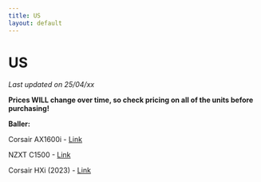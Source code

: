 ```yaml
---
title: US
layout: default
---
```


# US

*Last updated on 25/04/xx*

**Prices WILL change over time, so check pricing on all of the units before purchasing!**

**Baller:**

Corsair AX1600i - [Link](https://pcpartpicker.com/product/cJbwrH/corsair-ax1600i-1600-w-80-titanium-certified-fully-modular-atx-power-supply-cp-9020087-na)

NZXT C1500 - [Link](https://pcpartpicker.com/product/RLZXsY/nzxt-c1500-1500-w-80-platinum-certified-fully-modular-atx-power-supply-pa-5p1bb-us)

Corsair HXi (2023) - [Link](https://pcpartpicker.com/product/fFbRsY/corsair-hx1500i-2023-1500-w-80-platinum-certified-fully-modular-atx-power-supply-cp-9020261-na)
